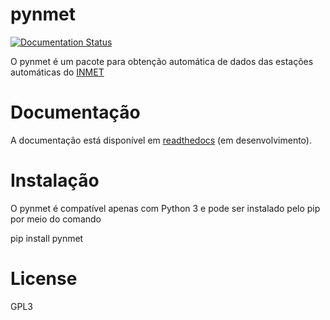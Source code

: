 pynmet
============

[![Documentation Status](https://readthedocs.org/projects/pynmet/badge/?version=latest)](http://pynmet.readthedocs.io/en/latest/)


O pynmet é um pacote para obtenção automática de dados das estações automáticas do [INMET](http://www.inmet.gov.br/portal/index.php?r=estacoes/estacoesautomaticas)


Documentação
=============

A documentação está disponível em [readthedocs](http://pynmet.readthedocs.io/en/latest/) (em desenvolvimento).


Instalação
============

O pynmet é compatível apenas com Python 3 e pode ser instalado pelo pip por meio do comando

pip install pynmet



License
=======

GPL3
